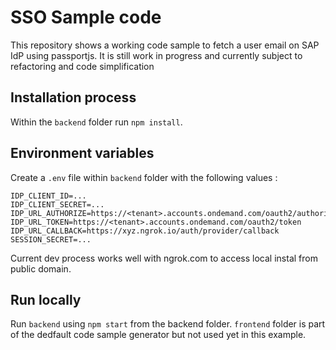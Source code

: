 # SSO Sample code

This repository shows a working code sample to fetch a user email on SAP IdP using passportjs.
It is still work in progress and currently subject to refactoring and code simplification

## Installation process

Within the `backend` folder run `npm install`.

## Environment variables

Create a `.env` file within `backend` folder with the following values :

```
IDP_CLIENT_ID=...
IDP_CLIENT_SECRET=...
IDP_URL_AUTHORIZE=https://<tenant>.accounts.ondemand.com/oauth2/authorize
IDP_URL_TOKEN=https://<tenant>.accounts.ondemand.com/oauth2/token
IDP_URL_CALLBACK=https://xyz.ngrok.io/auth/provider/callback
SESSION_SECRET=...
```

Current dev process works well with ngrok.com to access local instal from public domain.

## Run locally

Run `backend` using `npm start` from the backend folder. `frontend` folder is part of the dedfault code sample generator but not used yet in this example.